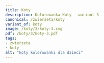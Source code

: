 ```yaml
---
title: Koty
description: Kolorowanka Koty - wariant 3
canonical: /zwierzeta/koty
variant_of: koty
image: /koty/3/koty-3.svg
pdf: /koty/3/koty-3.pdf
tags:
- zwierzeta
- koty
alt: "koty kolorowanki dla dzieci"
---
```


